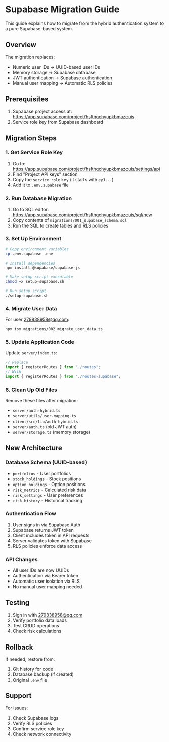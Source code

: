 # Supabase Migration Guide

This guide explains how to migrate from the hybrid authentication system to a pure Supabase-based system.

## Overview

The migration replaces:
- Numeric user IDs → UUID-based user IDs
- Memory storage → Supabase database
- JWT authentication → Supabase authentication
- Manual user mapping → Automatic RLS policies

## Prerequisites

1. Supabase project access at: https://app.supabase.com/project/hsfthqchyupkbmazcuis
2. Service role key from Supabase dashboard

## Migration Steps

### 1. Get Service Role Key

1. Go to: https://app.supabase.com/project/hsfthqchyupkbmazcuis/settings/api
2. Find "Project API keys" section
3. Copy the `service_role` key (it starts with `eyJ...`)
4. Add it to `.env.supabase` file

### 2. Run Database Migration

1. Go to SQL editor: https://app.supabase.com/project/hsfthqchyupkbmazcuis/sql/new
2. Copy contents of `migrations/001_supabase_schema.sql`
3. Run the SQL to create tables and RLS policies

### 3. Set Up Environment

```bash
# Copy environment variables
cp .env.supabase .env

# Install dependencies
npm install @supabase/supabase-js

# Make setup script executable
chmod +x setup-supabase.sh

# Run setup script
./setup-supabase.sh
```

### 4. Migrate User Data

For user 279838958@qq.com:
```bash
npx tsx migrations/002_migrate_user_data.ts
```

### 5. Update Application Code

Update `server/index.ts`:
```typescript
// Replace
import { registerRoutes } from "./routes";
// With
import { registerRoutes } from "./routes-supabase";
```

### 6. Clean Up Old Files

Remove these files after migration:
- `server/auth-hybrid.ts`
- `server/utils/user-mapping.ts`
- `client/src/lib/auth-hybrid.ts`
- `server/auth.ts` (old JWT auth)
- `server/storage.ts` (memory storage)

## New Architecture

### Database Schema (UUID-based)
- `portfolios` - User portfolios
- `stock_holdings` - Stock positions
- `option_holdings` - Option positions
- `risk_metrics` - Calculated risk data
- `risk_settings` - User preferences
- `risk_history` - Historical tracking

### Authentication Flow
1. User signs in via Supabase Auth
2. Supabase returns JWT token
3. Client includes token in API requests
4. Server validates token with Supabase
5. RLS policies enforce data access

### API Changes
- All user IDs are now UUIDs
- Authentication via Bearer token
- Automatic user isolation via RLS
- No manual user mapping needed

## Testing

1. Sign in with 279838958@qq.com
2. Verify portfolio data loads
3. Test CRUD operations
4. Check risk calculations

## Rollback

If needed, restore from:
1. Git history for code
2. Database backup (if created)
3. Original `.env` file

## Support

For issues:
1. Check Supabase logs
2. Verify RLS policies
3. Confirm service role key
4. Check network connectivity